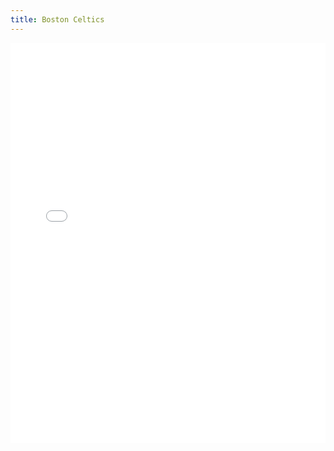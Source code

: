 ```yaml
---
title: Boston Celtics
---
```


<iframe id="igraph" scrolling="no" style="border:none;" seamless="seamless" src="/plots/NBA/BOS.html" height="640" width="100%"></iframe>